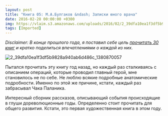 ```yaml
---
layout: post
title: "Книга 05: М.А.Булгаков &ndash; Записки юного врача"
date: 2016-02-28 00:00:00 +0300
img: https://vlaim.s3.amazonaws.com/uploads/2016/02/2_39dfa10ea1f3df5b9828a940ab6d486c_1380870057.jpg
tags: [Imported]
---
```


_Disclaimer: В конце прошлого года, я поставил себе цель [прочитать 30 книг](https://blog.alexeyev.me/2015/12/30-books-2016/ "2016: 30 книг") и кратко поделиться впечатлениями о каждой из них._

![2_39dfa10ea1f3df5b9828a940ab6d486c_1380870057](https://vlaim.s3.amazonaws.com/uploads/2016/02/2_39dfa10ea1f3df5b9828a940ab6d486c_1380870057.jpg)

Пытался прочитать эту книгу год назад, но каждый раз сталкиваясь с описанием операций, которые проводил главный герой, мне становилось не по себе. Не люблю всякие подробные анатомические подробности. Именно по этой же причине, кстати, каждый раз забрасывал Чака Паланика.

Интересный сборник рассказов, описывающий события происходящие в глуши дореволюционные годы. Определенно стоит прочитать для общего развития. Кстати, это первая художественная книга в этом году.